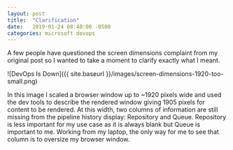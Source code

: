 ```yaml
---
layout: post
title:  "Clarification"
date:   2019-01-24 08:40:00 -0500
categories: microsoft devops
---
```


A few people have questioned the screen dimensions complaint from my original post so I wanted to take a moment to clarify exactly what I meant.

![DevOps Is Down]({{ site.baseurl }}/images/screen-dimensions-1920-too-small.png)


In this image I scaled a browser window up to ~1920 pixels wide and used the dev tools to describe the rendered window giving 1905 pixels for content to be rendered. At this width, two columns of information are still missing from the pipeline history display: Repository and Queue. Repository is less important for my use case as it is always blank but Queue is important to me. Working from my laptop, the only way for me to see that column is to oversize my browser window.

